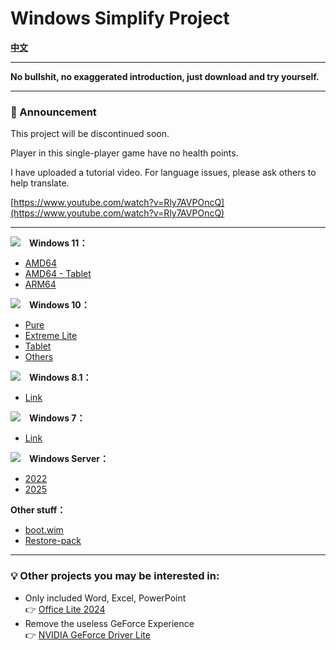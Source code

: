 # Windows Simplify Project

<b>[中文](/README_zh-TW.md)</b>

----

<b>No bullshit, no exaggerated introduction, just download and try yourself.</b><br>

----

### 📣 Announcement

This project will be discontinued soon.

Player in this single-player game have no health points.

I have uploaded a tutorial video. For language issues, please ask others to help translate.

[https://www.youtube.com/watch?v=Rly7AVPOncQ](https://www.youtube.com/watch?v=Rly7AVPOncQ)

----

<img src="/icons/windows-11.svg">　<b>Windows 11：</b>
- [AMD64](/11/README.md)
- [AMD64 - Tablet](/11/tablet.md)
- [ARM64](/11/arm64.md)

<img src="/icons/windows-10.svg">　<b>Windows 10：</b>
- [Pure](/10/README.md)
- [Extreme Lite](/10/extreme.md)
- [Tablet](/10/tablet.md)
- [Others](/10/others.md)

<img src="/icons/windows-8.svg">　<b>Windows 8.1：</b>
- [Link](/8.1/README.md)

<img src="/icons/windows-7.svg">　<b>Windows 7：</b>
- [Link](/7/README.md)

<img src="/icons/windows-server.svg">　<b>Windows Server：</b>
- [2022](/server/README.md)
- [2025](/server/2025.md)

<b>Other stuff：</b>
- [boot.wim](https://github.com/WhatTheBlock/WindowsSimplify/releases/tag/boot)
- [Restore-pack](https://github.com/WhatTheBlock/WindowsSimplify/releases/tag/restore-pack)

----

### 💡 Other projects you may be interested in:
- Only included Word, Excel, PowerPoint  
  👉 [Office Lite 2024](https://github.com/WhatTheBlock/Office-Lite)
- Remove the useless GeForce Experience  
  👉 [NVIDIA GeForce Driver Lite](https://github.com/WhatTheBlock/GeForce-Driver-Lite)

